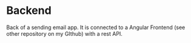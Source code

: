 # Backend

Back of a sending email app.
It is connected to a Angular Frontend (see other repository on my GIthub) with a rest API.